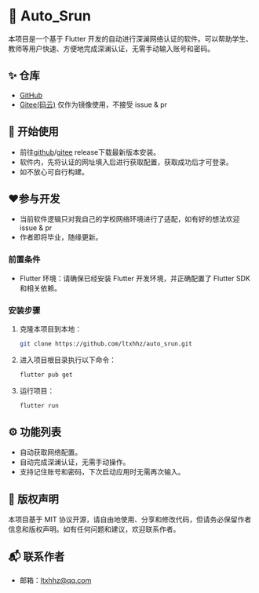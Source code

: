 # 📱 Auto_Srun

本项目是一个基于 Flutter 开发的自动进行深澜网络认证的软件。可以帮助学生、教师等用户快速、方便地完成深澜认证，无需手动输入账号和密码。

## ✨ 仓库
- [GitHub](https://github.com/ltxhhz/auto_srun)
- [Gitee(码云)](https://gitee.com/ltxhhz/auto_srun) 仅作为镜像使用，不接受 issue & pr

## 🚀 开始使用

- 前往[github](https://github.com/ltxhhz/auto_srun/release)/[gitee](https://gitee.com/ltxhhz/auto_srun/release) release下载最新版本安装。
- 软件内，先将认证的网址填入后进行获取配置，获取成功后才可登录。
- 如不放心可自行构建。

## ❤️参与开发

- 当前软件逻辑只对我自己的学校网络环境进行了适配，如有好的想法欢迎 issue & pr
- 作者即将毕业，随缘更新。

### 前置条件

- Flutter 环境：请确保已经安装 Flutter 开发环境，并正确配置了 Flutter SDK 和相关依赖。

### 安装步骤

1. 克隆本项目到本地：

   ```bash
   git clone https://github.com/ltxhhz/auto_srun.git
   ```

2. 进入项目根目录执行以下命令：

   ```bash
   flutter pub get
   ```

3. 运行项目：

   ```bash
   flutter run
   ```

## ⚙️ 功能列表

- 自动获取网络配置。
- 自动完成深澜认证，无需手动操作。
- 支持记住账号和密码，下次启动应用时无需再次输入。

<!-- ## 🤝 贡献者

- 张三（xxxxxx@qq.com）
- 李四（xxxxxx@qq.com） -->

## 📝 版权声明

本项目基于 MIT 协议开源，请自由地使用、分享和修改代码，但请务必保留作者信息和版权声明。如有任何问题和建议，欢迎联系作者。

## 📬 联系作者

- 邮箱：[ltxhhz@qq.com](mailto:ltxhhz@qq.com)